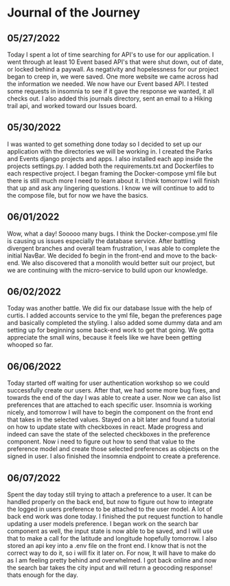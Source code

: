 # Journal of the Journey

## 05/27/2022

<p>Today I spent a lot of time searching for API's to use for our application.
I went through at least 10 Event based API's that were shut down, out of date, or locked behind a paywall. As negativity and hopelessness for our project began to creep in, we were saved. One more website we came across had the information we needed. We now have our Event based API. I tested some requests in insomnia to see if it gave the response we wanted, it all checks out. I also added this journals directory, sent an email to a Hiking trail api, and worked toward our Issues board. </p>

## 05/30/2022

<p> I was wanted to get something done today so I decided to set up our application with the directories we will be working in. I created the Parks and Events django projects and apps. I also installed each app inside the projects settings.py. I added both the requirements.txt and Dockerfiles to each respective project. I began framing the Docker-compose yml file but there is still much more I need to learn about it. I think tomorrow I will finish that up and ask any lingering questions. I know we will continue to add to the compose file, but for now we have the basics. 
</p>

## 06/01/2022

<p>Wow, what a day! Sooooo many bugs. I think the Docker-compose.yml file is causing us issues
especially the database service. After battling divergent branches and overall team frustration, I was able to complete the initial NavBar. We decided fo begin in the front-end and move to the back-end. We also discovered that a monolith would better suit our project, but we are continuing with the micro-service to build upon our knowledge. </p>

## 06/02/2022

<p> Today was another battle. We did fix our database Issue with the help of curtis. I added accounts service to the yml file, began the preferences page and basically completed the styling. I also added some dummy data and am setting up for beginning some back-end work to get that going. We gotta appreciate the small wins, because it feels like we have been getting whooped so far. </p>

## 06/06/2022

<P> Today started off waiting for user authentication workshop so we could successfully create our users. After that, we had some more bug fixes, and towards the end of the day I was able to create a user. Now we can also list preferences that are attached to each specific user. Insomnia is working nicely, and tomorrow I will have to begin the component on the front end that takes in the selected values. Stayed on a bit later and found a tutorial on how to update state with checkboxes in react. Made progress and indeed can save the state of the selected checkboxes in the preference component. Now i need to figure out how to send that value to the preference model and create those selected preferences as objects on the signed in user. I also finished the insomnia endpoint to create a preference.  </p>

## 06/07/2022

<p> Spent the day today still trying to attach a preference to a user. It can be handled properly on the back end, but now to figure out how to integrate the logged in users preference to be attached to the user model. A lot of back end work was done today. I finished the put request function to handle updating a user models preference. I began work on the search bar component as well, the input state is now able to be saved, and I will use that to make a call for the latitude and longitude hopefully tomorrow. I also stored an api key into a .env file on the front end. I know that is not the correct way to do it, so i will fix it later on. For now, It will have to make do as I am feeling pretty behind and overwhelmed. I got back online and now the search bar takes the city input and will return a geocoding response! thats enough for the day.</p>